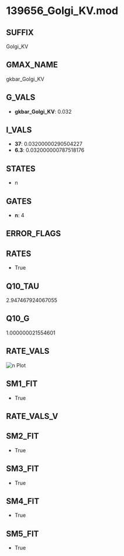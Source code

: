 # 139656_Golgi_KV.mod

## SUFFIX

Golgi_KV

## GMAX_NAME

gkbar_Golgi_KV

## G_VALS

- **gkbar_Golgi_KV**: 0.032

## I_VALS

- **37**: 0.03200000290504227
- **6.3**: 0.032000000787518176

## STATES

- n

## GATES

- **n**: 4

## ERROR_FLAGS


## RATES

- True

## Q10_TAU

2.947467924067055

## Q10_G

1.000000021554601

## RATE_VALS

![n Plot](/Users/pbozelos/Dropbox/icg-Chai-Panos/supermodels/output_markdown_files/K/139656_Golgi_KV.mod/images/n.png)

## SM1_FIT

- True

## RATE_VALS_V

## SM2_FIT

- True

## SM3_FIT

- True

## SM4_FIT

- True

## SM5_FIT

- True

